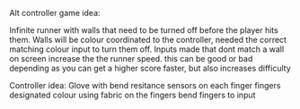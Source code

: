 Alt controller game idea:

Infinite runner with walls that need to be turned off before the player hits them.
Walls will be colour coordinated to the controller, needed the correct matching 
colour input to turn them off.
Inputs made that dont match a wall on screen increase the the runner speed.
this can be good or bad depending as you can get a higher score faster, but also 
increases difficulty

Controller idea:
Glove with bend resitance sensors on each finger
fingers designated colour using fabric on the fingers
bend fingers to input
